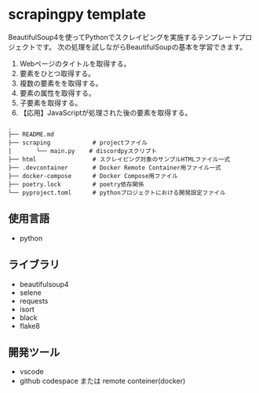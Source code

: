 # scrapingpy template

BeautifulSoup4を使ってPythonでスクレイピングを実施するテンプレートプロジェクトです。
次の処理を試しながらBeautifulSoupの基本を学習できます。

1. Webページのタイトルを取得する。
2. 要素をひとつ取得する。
3. 複数の要素をを取得する。
4. 要素の属性を取得する。
5. 子要素を取得する。
6. 【応用】JavaScriptが処理された後の要素を取得する。


```フォルダ構成
.
├── README.md
├── scraping            # projectファイル
│       └── main.py    # discordpyスクリプト
├── html                # スクレイピング対象のサンプルHTMLファイル一式
├── .devcontainer       # Docker Remote Container用ファイル一式
├── docker-compose      # Docker Compose用ファイル
├── poetry.lock         # poetry依存関係
└── pyproject.toml      # pythonプロジェクトにおける開発設定ファイル
```

## 使用言語
* python

## ライブラリ
* beautifulsoup4
* selene
* requests
* isort
* black
* flake8

## 開発ツール
* vscode
* github codespace または remote conteiner(docker)

